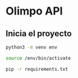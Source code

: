# Olimpo API

## Inicia el proyecto

```bash
python3 -m venv env

source /env/bin/activate

pip -r requirements.txt
```
    
